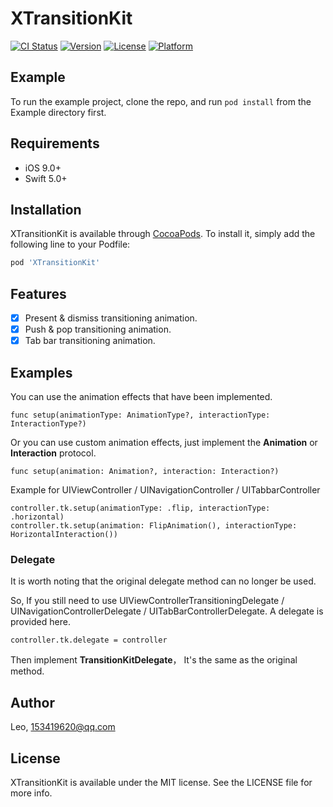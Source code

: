 # XTransitionKit

[![CI Status](https://img.shields.io/travis/Leo/XTransitionKit.svg?style=flat)](https://travis-ci.org/Leo/XTransitionKit)
[![Version](https://img.shields.io/cocoapods/v/XTransitionKit.svg?style=flat)](https://cocoapods.org/pods/XTransitionKit)
[![License](https://img.shields.io/cocoapods/l/XTransitionKit.svg?style=flat)](https://cocoapods.org/pods/XTransitionKit)
[![Platform](https://img.shields.io/cocoapods/p/XTransitionKit.svg?style=flat)](https://cocoapods.org/pods/XTransitionKit)

## Example

To run the example project, clone the repo, and run `pod install` from the Example directory first.

## Requirements

* iOS 9.0+
* Swift 5.0+

## Installation

XTransitionKit is available through [CocoaPods](https://cocoapods.org). To install
it, simply add the following line to your Podfile:

```ruby
pod 'XTransitionKit'
```

## Features

- [x] Present & dismiss transitioning animation.
- [x] Push & pop transitioning animation.
- [x] Tab bar transitioning animation.

## Examples

You can use the animation effects that have been implemented.
```
func setup(animationType: AnimationType?, interactionType: InteractionType?)
```

Or you can use custom animation effects, just implement the **Animation** or **Interaction** protocol.
```
func setup(animation: Animation?, interaction: Interaction?)
```

Example for UIViewController / UINavigationController / UITabbarController

```
controller.tk.setup(animationType: .flip, interactionType: .horizontal)
controller.tk.setup(animation: FlipAnimation(), interactionType: HorizontalInteraction())
```
### Delegate

It is worth noting that the original delegate method can no longer be used.

So, If you still need to use UIViewControllerTransitioningDelegate / UINavigationControllerDelegate / UITabBarControllerDelegate. A delegate is provided here.

```
controller.tk.delegate = controller
```
Then implement **TransitionKitDelegate**，
It's the same as the original method.

## Author

Leo, 153419620@qq.com

## License

XTransitionKit is available under the MIT license. See the LICENSE file for more info.
